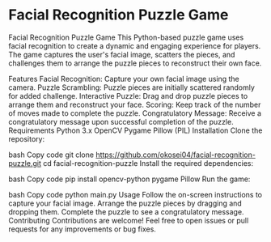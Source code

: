 # Facial Recognition Puzzle Game
 Facial Recognition Puzzle Game
This Python-based puzzle game uses facial recognition to create a dynamic and engaging experience for players. The game captures the user's facial image, scatters the pieces, and challenges them to arrange the puzzle pieces to reconstruct their own face.

Features
Facial Recognition: Capture your own facial image using the camera.
Puzzle Scrambling: Puzzle pieces are initially scattered randomly for added challenge.
Interactive Puzzle: Drag and drop puzzle pieces to arrange them and reconstruct your face.
Scoring: Keep track of the number of moves made to complete the puzzle.
Congratulatory Message: Receive a congratulatory message upon successful completion of the puzzle.
Requirements
Python 3.x
OpenCV
Pygame
Pillow (PIL)
Installation
Clone the repository:

bash
Copy code
git clone https://github.com/okosei04/facial-recognition-puzzle.git
cd facial-recognition-puzzle
Install the required dependencies:

bash
Copy code
pip install opencv-python pygame Pillow
Run the game:

bash
Copy code
python main.py
Usage
Follow the on-screen instructions to capture your facial image.
Arrange the puzzle pieces by dragging and dropping them.
Complete the puzzle to see a congratulatory message.
Contributing
Contributions are welcome! Feel free to open issues or pull requests for any improvements or bug fixes.
